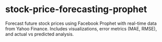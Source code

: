 # stock-price-forecasting-prophet
Forecast future stock prices using Facebook Prophet with real-time data from Yahoo Finance. Includes visualizations, error metrics (MAE, RMSE), and actual vs predicted analysis.

